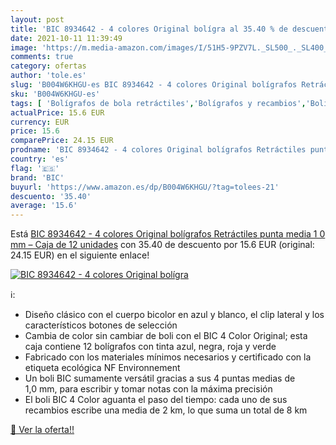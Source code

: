 ```yaml
---
layout: post
title: 'BIC 8934642 - 4 colores Original bolígra al 35.40 % de descuento'
date: 2021-10-11 11:39:49
image: 'https://m.media-amazon.com/images/I/51H5-9PZV7L._SL500_._SL400_.jpg'
comments: true
category: ofertas
author: 'tole.es'
slug: 'B004W6KHGU-es BIC 8934642 - 4 colores Original bolígrafos Retráctiles...'
sku: 'B004W6KHGU-es'
tags: [ 'Bolígrafos de bola retráctiles','Bolígrafos y recambios','Bolígrafos, lápices y útiles de escritura','Oficina y papelería','bic','bolígrafos', ]
actualPrice: 15.6 EUR
currency: EUR
price: 15.6
comparePrice: 24.15 EUR
prodname: 'BIC 8934642 - 4 colores Original bolígrafos Retráctiles punta media  1 0 mm  – Caja de 12 unidades'
country: 'es'
flag: '🇪🇸'
brand: 'BIC'
buyurl: 'https://www.amazon.es/dp/B004W6KHGU/?tag=tolees-21'
descuento: '35.40'
average: '15.6'
---
```


Está [BIC 8934642 - 4 colores Original bolígrafos Retráctiles punta media  1 0 mm  – Caja de 12 unidades](https://www.amazon.es/dp/B004W6KHGU/?tag=tolees-21) con 35.40 de descuento por 15.6 EUR (original: 24.15 EUR) en el siguiente enlace!

[![BIC 8934642 - 4 colores Original bolígra](https://m.media-amazon.com/images/I/51H5-9PZV7L._SL500_._SL400_.jpg)](https://www.amazon.es/dp/B004W6KHGU/?tag=tolees-21)

ℹ️:

- Diseño clásico con el cuerpo bicolor en azul y blanco, el clip lateral y los característicos botones de selección
- Cambia de color sin cambiar de boli con el BIC 4 Color Original; esta caja contiene 12 bolígrafos con tinta azul, negra, roja y verde
- Fabricado con los materiales mínimos necesarios y certificado con la etiqueta ecológica NF Environnement
- Un boli BIC sumamente versátil gracias a sus 4 puntas medias de 1,0 mm, para escribir y tomar notas con la máxima precisión
- El boli BIC 4 Color aguanta el paso del tiempo: cada uno de sus recambios escribe una media de 2 km, lo que suma un total de 8 km

[🛒 Ver la oferta!!](https://www.amazon.es/dp/B004W6KHGU/?tag=tolees-21)
